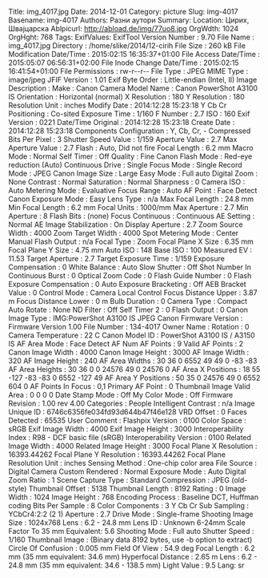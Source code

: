 Title: img_4017.jpg
Date: 2014-12-01
Category: picture
Slug: img-4017
Basename: img-4017
Authors: Разни аутори
Summary:
Location: Цирих, Швајцарска
Ablpicurl: http://abload.de/img/77uo8.jpg
OrgWdth: 1024
OrgHght: 768
Tags:
ExifValues: ExifTool Version Number : 9.70
            File Name : img_4017.jpg
            Directory : /home/slike/2014/12-cirih
            File Size : 260 kB
            File Modification Date/Time : 2015:02:15 16:35:37+01:00
            File Access Date/Time : 2015:05:07 06:56:31+02:00
            File Inode Change Date/Time : 2015:02:15 16:41:54+01:00
            File Permissions : rw-r--r--
            File Type : JPEG
            MIME Type : image/jpeg
            JFIF Version : 1.01
            Exif Byte Order : Little-endian (Intel, II)
            Image Description :
            Make : Canon
            Camera Model Name : Canon PowerShot A3100 IS
            Orientation : Horizontal (normal)
            X Resolution : 180
            Y Resolution : 180
            Resolution Unit : inches
            Modify Date : 2014:12:28 15:23:18
            Y Cb Cr Positioning : Co-sited
            Exposure Time : 1/160
            F Number : 2.7
            ISO : 160
            Exif Version : 0221
            Date/Time Original : 2014:12:28 15:23:18
            Create Date : 2014:12:28 15:23:18
            Components Configuration : Y, Cb, Cr, -
            Compressed Bits Per Pixel : 3
            Shutter Speed Value : 1/159
            Aperture Value : 2.7
            Max Aperture Value : 2.7
            Flash : Auto, Did not fire
            Focal Length : 6.2 mm
            Macro Mode : Normal
            Self Timer : Off
            Quality : Fine
            Canon Flash Mode : Red-eye reduction (Auto)
            Continuous Drive : Single
            Focus Mode : Single
            Record Mode : JPEG
            Canon Image Size : Large
            Easy Mode : Full auto
            Digital Zoom : None
            Contrast : Normal
            Saturation : Normal
            Sharpness : 0
            Camera ISO : Auto
            Metering Mode : Evaluative
            Focus Range : Auto
            AF Point : Face Detect
            Canon Exposure Mode : Easy
            Lens Type : n/a
            Max Focal Length : 24.8 mm
            Min Focal Length : 6.2 mm
            Focal Units : 1000/mm
            Max Aperture : 2.7
            Min Aperture : 8
            Flash Bits : (none)
            Focus Continuous : Continuous
            AE Setting : Normal AE
            Image Stabilization : On
            Display Aperture : 2.7
            Zoom Source Width : 4000
            Zoom Target Width : 4000
            Spot Metering Mode : Center
            Manual Flash Output : n/a
            Focal Type : Zoom
            Focal Plane X Size : 6.35 mm
            Focal Plane Y Size : 4.75 mm
            Auto ISO : 148
            Base ISO : 100
            Measured EV : 11.53
            Target Aperture : 2.7
            Target Exposure Time : 1/159
            Exposure Compensation : 0
            White Balance : Auto
            Slow Shutter : Off
            Shot Number In Continuous Burst : 0
            Optical Zoom Code : 0
            Flash Guide Number : 0
            Flash Exposure Compensation : 0
            Auto Exposure Bracketing : Off
            AEB Bracket Value : 0
            Control Mode : Camera Local Control
            Focus Distance Upper : 3.87 m
            Focus Distance Lower : 0 m
            Bulb Duration : 0
            Camera Type : Compact
            Auto Rotate : None
            ND Filter : Off
            Self Timer 2 : 0
            Flash Output : 0
            Canon Image Type : IMG:PowerShot A3100 IS JPEG
            Canon Firmware Version : Firmware Version 1.00
            File Number : 134-4017
            Owner Name :
            Rotation : 0
            Camera Temperature : 22 C
            Canon Model ID : PowerShot A3100 IS / A3150 IS
            AF Area Mode : Face Detect AF
            Num AF Points : 9
            Valid AF Points : 2
            Canon Image Width : 4000
            Canon Image Height : 3000
            AF Image Width : 320
            AF Image Height : 240
            AF Area Widths : 30 36 0 6552 49 49 0 -83 -83
            AF Area Heights : 30 36 0 0 24576 49 0 24576 0
            AF Area X Positions : 18 55 -127 -83 -83 0 6552 -127 49
            AF Area Y Positions : 50 35 0 24576 49 0 6552 604 0
            AF Points In Focus : 0,1
            Primary AF Point : 0
            Thumbnail Image Valid Area : 0 0 0 0
            Date Stamp Mode : Off
            My Color Mode : Off
            Firmware Revision : 1.00 rev 4.00
            Categories : People
            Intelligent Contrast : n/a
            Image Unique ID : 6746c6356fe034fd93d644b47f46e128
            VRD Offset : 0
            Faces Detected : 65535
            User Comment :
            Flashpix Version : 0100
            Color Space : sRGB
            Exif Image Width : 4000
            Exif Image Height : 3000
            Interoperability Index : R98 - DCF basic file (sRGB)
            Interoperability Version : 0100
            Related Image Width : 4000
            Related Image Height : 3000
            Focal Plane X Resolution : 16393.44262
            Focal Plane Y Resolution : 16393.44262
            Focal Plane Resolution Unit : inches
            Sensing Method : One-chip color area
            File Source : Digital Camera
            Custom Rendered : Normal
            Exposure Mode : Auto
            Digital Zoom Ratio : 1
            Scene Capture Type : Standard
            Compression : JPEG (old-style)
            Thumbnail Offset : 5138
            Thumbnail Length : 8192
            Rating : 0
            Image Width : 1024
            Image Height : 768
            Encoding Process : Baseline DCT, Huffman coding
            Bits Per Sample : 8
            Color Components : 3
            Y Cb Cr Sub Sampling : YCbCr4:2:2 (2 1)
            Aperture : 2.7
            Drive Mode : Single-frame Shooting
            Image Size : 1024x768
            Lens : 6.2 - 24.8 mm
            Lens ID : Unknown 6-24mm
            Scale Factor To 35 mm Equivalent: 5.6
            Shooting Mode : Full auto
            Shutter Speed : 1/160
            Thumbnail Image : (Binary data 8192 bytes, use -b option to extract)
            Circle Of Confusion : 0.005 mm
            Field Of View : 54.9 deg
            Focal Length : 6.2 mm (35 mm equivalent: 34.6 mm)
            Hyperfocal Distance : 2.65 m
            Lens : 6.2 - 24.8 mm (35 mm equivalent: 34.6 - 138.5 mm)
            Light Value : 9.5
Lang: sr

